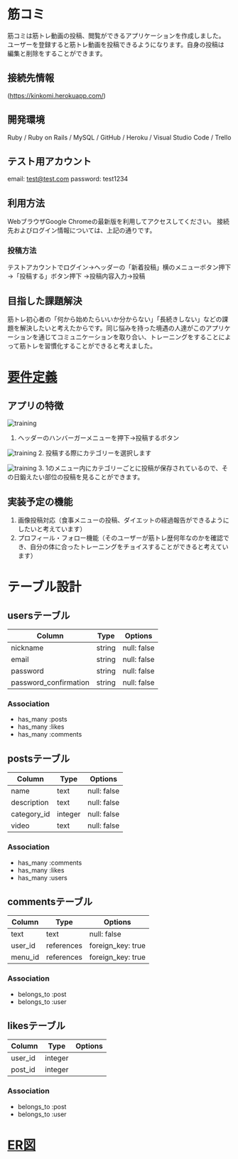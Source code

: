 # 筋コミ

筋コミは筋トレ動画の投稿、閲覧ができるアプリケーションを作成しました。
ユーザーを登録すると筋トレ動画を投稿できるようになります。自身の投稿は
編集と削除をすることができます。

## 接続先情報

(https://kinkomi.herokuapp.com/)

## 開発環境

Ruby / Ruby on Rails / MySQL / GitHub / Heroku / Visual Studio Code / Trello

## テスト用アカウント

email: test@test.com
password: test1234

## 利用方法

WebブラウザGoogle Chromeの最新版を利用してアクセスしてください。
接続先およびログイン情報については、上記の通りです。

### 投稿方法

テストアカウントでログイン→ヘッダーの「新着投稿」横のメニューボタン押下→「投稿する」ボタン押下
→投稿内容入力→投稿

## 目指した課題解決

筋トレ初心者の「何から始めたらいいか分からない」「長続きしない」などの課題を解決したいと考えたからです。同じ悩みを持った境遇の人達がこのアプリケーションを通じてコミュニケーションを取り合い、トレーニングをすることによって筋トレを習慣化することができると考えました。

# [要件定義](https://docs.google.com/spreadsheets/d/1hXcy_4E3Z2YypzKF_VYKTmtZ6fKb6eT9wE5SRJv3sI4/edit?usp=sharing)

## アプリの特徴

![training](https://i.gyazo.com/14d06de8aeb48fef62d8035808d62532.png)
1. ヘッダーのハンバーガーメニューを押下→投稿するボタン

![training](https://i.gyazo.com/96bc246726bccf116e6450feb0c6da8d.png)
2. 投稿する際にカテゴリーを選択します

![training](https://i.gyazo.com/62e9e4d08b814bb782934dd492517241.png)
3. 1のメニュー内にカテゴリーごとに投稿が保存されているので、その日鍛えたい部位の投稿を見ることができます。

## 実装予定の機能

1. 画像投稿対応（食事メニューの投稿、ダイエットの経過報告ができるようにしたいと考えています）
2. プロフィール・フォロー機能（そのユーザーが筋トレ歴何年なのかを確認でき、自分の体に合ったトレーニングをチョイスすることができると考えています）


# テーブル設計

## usersテーブル

| Column                | Type   | Options     |
| --------------------- | ------ | ----------- |
| nickname              | string | null: false |
| email                 | string | null: false |
| password              | string | null: false |
| password_confirmation | string | null: false |

### Association

- has_many :posts
- has_many :likes
- has_many :comments

## postsテーブル

| Column  | Type | Options     |
| ------- | ---- | ----------- |
| name    | text | null: false |
| description | text | null: false |
| category_id | integer | null: false |
| video   | text | null: false |

### Association

- has_many :comments
- has_many :likes
- has_many :users

## commentsテーブル

| Column  | Type | Options     |
| ------- | ---- | ----------- |
| text    | text | null: false |
| user_id | references | foreign_key: true |
| menu_id | references | foreign_key: true |

### Association

- belongs_to :post
- belongs_to :user

## likesテーブル

| Column  | Type | Options     |
| ------- | ---- | ----------- |
| user_id | integer |          |
| post_id | integer |          |

### Association

- belongs_to :post
- belongs_to :user


# [ER図](https://drive.google.com/file/d/1PgJF4qmbfMJnBsp96xo6_IBshyWK8fhz/view?usp=sharing)



